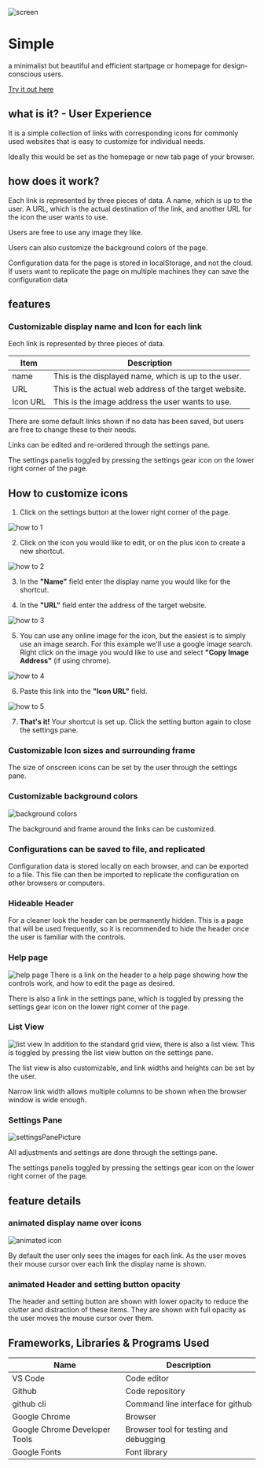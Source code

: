 ![screen](assets/screenshots/screen2.webp)

# Simple

a minimalist but beautiful and efficient startpage or homepage for design-conscious users.

[Try it out here](https://pxp888.github.io/startpage/)

## what is it? - User Experience
It is a simple collection of links with corresponding icons for commonly used websites that is easy to customize for individual needs.

Ideally this would be set as the homepage or new tab page of your browser. 

## how does it work?  
Each link is represented by three pieces of data.  A name, which is up to the user.  A URL, which is the actual destination of the link, and another URL for the icon the user wants to use.  

Users are free to use any image they like.  

Users can also customize the background colors of the page.  

Configuration data for the page is stored in localStorage, and not the cloud.  If users want to replicate the page on multiple machines they can save the configuration data 

## features

### Customizable display name and Icon for each link

Eech link is represented by three pieces of data. 

|Item|Description|
|-|-|
|name|This is the displayed name, which is up to the user. 
|URL|This is the actual web address of the target website. 
|Icon URL|This is the image address the user wants to use.  

There are some default links shown if no data has been saved, but users are free to change these to their needs.

Links can be edited and re-ordered through the settings pane.  

The settings panelis toggled by pressing the settings gear icon on the lower right corner of the page.  

## How to customize icons
1)  Click on the settings button at the lower right corner of the page.

![how to 1](assets/screenshots/h1.png)


2) Click on the icon you would like to edit, or on the plus icon to create a new shortcut. 

![how to 2](assets/screenshots/h2.png)

3) In the **"Name"** field enter the display name you would like for the shortcut.  

4) In the **"URL"** field enter the address of the target website.  

![how to 3](assets/screenshots/h3.png)

5) You can use any online image for the icon, but the easiest is to simply use an image search.  For this example we'll use a google image search.  Right click on the image you would like to use and select **"Copy Image Address"** (if using chrome).  


![how to 4](assets/screenshots/h4.png)


6) Paste this link into the **"Icon URL"** field.  


![how to 5](assets/screenshots/h5.png)


7) **That's it!** Your shortcut is set up.  Click the setting button again to close the settings pane.  






### Customizable Icon sizes and surrounding frame
The size of onscreen icons can be set by the user through the settings pane.


### Customizable background colors

![background colors](assets/screenshots/colors.webp)

The background and frame around the links can be customized.  

### Configurations can be saved to file, and replicated 

Configuration data is stored locally on each browser, and can be exported to a file.  This file can then be imported to replicate the configuration on other browsers or computers. 

### Hideable Header

For a cleaner look the header can be permanently hidden.  This is a page that will be used frequently, so it is recommended to hide the header once the user is familiar with the controls.

### Help page
![help page](assets/screenshots/help_page.webp)
There is a link on the header to a help page showing how the controls work, and how to edit the page as desired.  

There is also a link in the settings pane, which is toggled by pressing the settings gear icon on the lower right corner of the page.

### List View
![list view](assets/screenshots/list_view.webp)
In addition to the standard grid view, there is also a list view.  This is toggled by pressing the list view button on the settings pane.  

The list view is also customizable, and link widths and heights can be set by the user.  

Narrow link width allows multiple columns to be shown when the browser window is wide enough.

### Settings Pane

![settingsPanePicture](assets/screenshots/settings_pane.webp)

All adjustments and settings are done through the settings pane. 

The settings panelis toggled by pressing the settings gear icon on the lower right corner of the page.

## feature details

### animated display name over icons
![animated icon](assets/screenshots/animated_icons.webp)

By default the user only sees the images for each link.  As the user moves their mouse cursor over each link the display name is shown.  

### animated Header and setting button opacity
The header and setting button are shown with lower opacity to reduce the clutter and distraction of these items.  They are shown with full opacity as the user moves the mouse cursor over them.  

## Frameworks, Libraries & Programs Used

|Name|Description|
|-|-|
|VS Code|Code editor|
|Github|Code repository|
|github cli|Command line interface for github|
|Google Chrome|Browser|
|Google Chrome Developer Tools|Browser tool for testing and debugging|
|Google Fonts|Font library|




